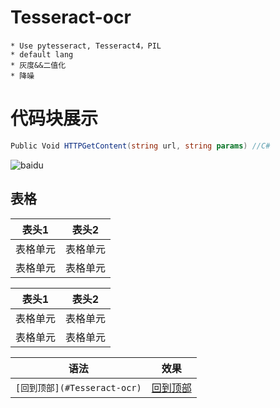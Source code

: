 # Tesseract-ocr
    * Use pytesseract, Tesseract4，PIL
    * default lang
    * 灰度&&二值化
    * 降噪
# 代码块展示
```C#
Public Void HTTPGetContent(string url, string params) //C#
```

![baidu](http://www.baidu.com/img/bdlogo.gif "百度logo")<br>

表格
--------

表头1  | 表头2|
| ---------- | -----------|
表格单元  | 表格单元 |
表格单元  | 表格单元 |

| 表头1  | 表头2|
| ---------- | -----------|
| 表格单元   | 表格单元   |
| 表格单元   | 表格单元   |

|语法|效果|
|---|---|
|`[回到顶部](#Tesseract-ocr)`|[回到顶部](#tesseract-ocr)|
